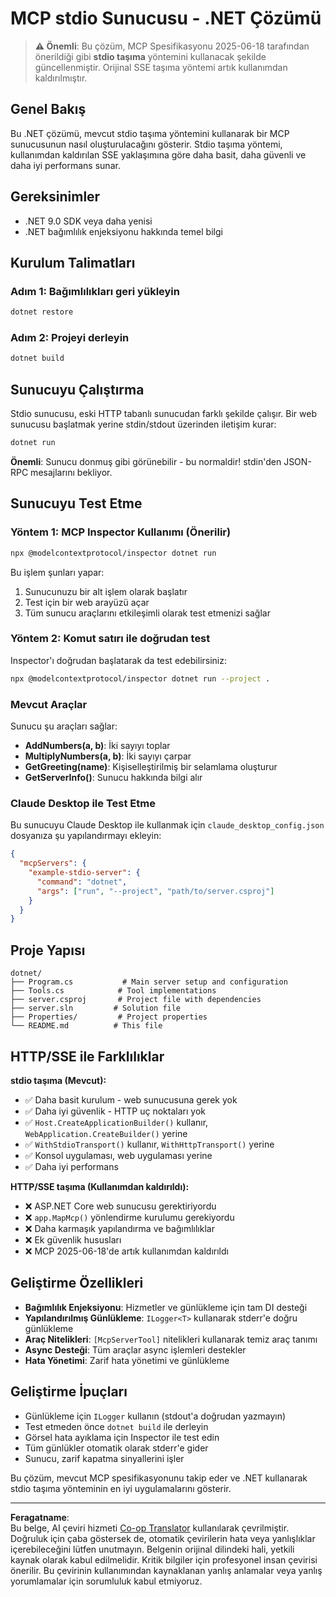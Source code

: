 <!--
CO_OP_TRANSLATOR_METADATA:
{
  "original_hash": "69372338676e01a2c97f42f70fdfbf42",
  "translation_date": "2025-08-26T20:21:14+00:00",
  "source_file": "03-GettingStarted/05-stdio-server/solution/dotnet/README.md",
  "language_code": "tr"
}
-->
# MCP stdio Sunucusu - .NET Çözümü

> **⚠️ Önemli**: Bu çözüm, MCP Spesifikasyonu 2025-06-18 tarafından önerildiği gibi **stdio taşıma** yöntemini kullanacak şekilde güncellenmiştir. Orijinal SSE taşıma yöntemi artık kullanımdan kaldırılmıştır.

## Genel Bakış

Bu .NET çözümü, mevcut stdio taşıma yöntemini kullanarak bir MCP sunucusunun nasıl oluşturulacağını gösterir. Stdio taşıma yöntemi, kullanımdan kaldırılan SSE yaklaşımına göre daha basit, daha güvenli ve daha iyi performans sunar.

## Gereksinimler

- .NET 9.0 SDK veya daha yenisi
- .NET bağımlılık enjeksiyonu hakkında temel bilgi

## Kurulum Talimatları

### Adım 1: Bağımlılıkları geri yükleyin

```bash
dotnet restore
```

### Adım 2: Projeyi derleyin

```bash
dotnet build
```

## Sunucuyu Çalıştırma

Stdio sunucusu, eski HTTP tabanlı sunucudan farklı şekilde çalışır. Bir web sunucusu başlatmak yerine stdin/stdout üzerinden iletişim kurar:

```bash
dotnet run
```

**Önemli**: Sunucu donmuş gibi görünebilir - bu normaldir! stdin'den JSON-RPC mesajlarını bekliyor.

## Sunucuyu Test Etme

### Yöntem 1: MCP Inspector Kullanımı (Önerilir)

```bash
npx @modelcontextprotocol/inspector dotnet run
```

Bu işlem şunları yapar:
1. Sunucunuzu bir alt işlem olarak başlatır
2. Test için bir web arayüzü açar
3. Tüm sunucu araçlarını etkileşimli olarak test etmenizi sağlar

### Yöntem 2: Komut satırı ile doğrudan test

Inspector'ı doğrudan başlatarak da test edebilirsiniz:

```bash
npx @modelcontextprotocol/inspector dotnet run --project .
```

### Mevcut Araçlar

Sunucu şu araçları sağlar:

- **AddNumbers(a, b)**: İki sayıyı toplar
- **MultiplyNumbers(a, b)**: İki sayıyı çarpar  
- **GetGreeting(name)**: Kişiselleştirilmiş bir selamlama oluşturur
- **GetServerInfo()**: Sunucu hakkında bilgi alır

### Claude Desktop ile Test Etme

Bu sunucuyu Claude Desktop ile kullanmak için `claude_desktop_config.json` dosyanıza şu yapılandırmayı ekleyin:

```json
{
  "mcpServers": {
    "example-stdio-server": {
      "command": "dotnet",
      "args": ["run", "--project", "path/to/server.csproj"]
    }
  }
}
```

## Proje Yapısı

```
dotnet/
├── Program.cs           # Main server setup and configuration
├── Tools.cs            # Tool implementations
├── server.csproj       # Project file with dependencies
├── server.sln         # Solution file
├── Properties/         # Project properties
└── README.md          # This file
```

## HTTP/SSE ile Farklılıklar

**stdio taşıma (Mevcut):**
- ✅ Daha basit kurulum - web sunucusuna gerek yok
- ✅ Daha iyi güvenlik - HTTP uç noktaları yok
- ✅ `Host.CreateApplicationBuilder()` kullanır, `WebApplication.CreateBuilder()` yerine
- ✅ `WithStdioTransport()` kullanır, `WithHttpTransport()` yerine
- ✅ Konsol uygulaması, web uygulaması yerine
- ✅ Daha iyi performans

**HTTP/SSE taşıma (Kullanımdan kaldırıldı):**
- ❌ ASP.NET Core web sunucusu gerektiriyordu
- ❌ `app.MapMcp()` yönlendirme kurulumu gerekiyordu
- ❌ Daha karmaşık yapılandırma ve bağımlılıklar
- ❌ Ek güvenlik hususları
- ❌ MCP 2025-06-18'de artık kullanımdan kaldırıldı

## Geliştirme Özellikleri

- **Bağımlılık Enjeksiyonu**: Hizmetler ve günlükleme için tam DI desteği
- **Yapılandırılmış Günlükleme**: `ILogger<T>` kullanarak stderr'e doğru günlükleme
- **Araç Nitelikleri**: `[McpServerTool]` nitelikleri kullanarak temiz araç tanımı
- **Async Desteği**: Tüm araçlar async işlemleri destekler
- **Hata Yönetimi**: Zarif hata yönetimi ve günlükleme

## Geliştirme İpuçları

- Günlükleme için `ILogger` kullanın (stdout'a doğrudan yazmayın)
- Test etmeden önce `dotnet build` ile derleyin
- Görsel hata ayıklama için Inspector ile test edin
- Tüm günlükler otomatik olarak stderr'e gider
- Sunucu, zarif kapatma sinyallerini işler

Bu çözüm, mevcut MCP spesifikasyonunu takip eder ve .NET kullanarak stdio taşıma yönteminin en iyi uygulamalarını gösterir.

---

**Feragatname**:  
Bu belge, AI çeviri hizmeti [Co-op Translator](https://github.com/Azure/co-op-translator) kullanılarak çevrilmiştir. Doğruluk için çaba göstersek de, otomatik çevirilerin hata veya yanlışlıklar içerebileceğini lütfen unutmayın. Belgenin orijinal dilindeki hali, yetkili kaynak olarak kabul edilmelidir. Kritik bilgiler için profesyonel insan çevirisi önerilir. Bu çevirinin kullanımından kaynaklanan yanlış anlamalar veya yanlış yorumlamalar için sorumluluk kabul etmiyoruz.